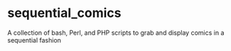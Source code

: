 # sequential_comics
A collection of bash, Perl, and PHP scripts to grab and display comics in a sequential fashion
